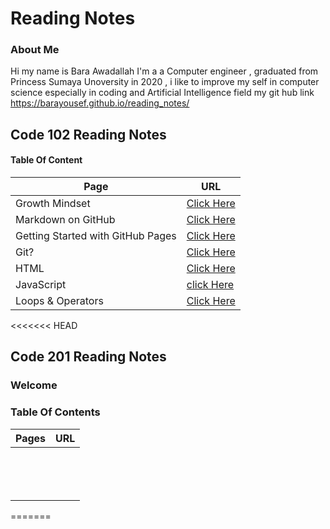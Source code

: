 
# Reading Notes


### About Me
Hi my name is Bara Awadallah I'm a a Computer engineer , graduated from Princess Sumaya Unoversity in 2020 , i like to improve my self in computer science especially in coding and Artificial Intelligence field my git hub link https://barayousef.github.io/reading_notes/


## Code 102 Reading Notes

#### Table Of Content ####

| **Page**  | **URL**  |   
|---|---|
|  Growth Mindset | [Click Here](https://barayousef.github.io/reading_notes/Growth_Mindset.md)  |  
| Markdown on GitHub  | [Click Here ](https://barayousef.github.io/reading_notes/read01.md)  |   
|  Getting Started with GitHub Pages |  [Click Here](https://guides.github.com/features/pages/) |  
| Git?     | [Click Here](https://barayousef.github.io/reading_notes/Git.md) |
|HTML|[Click Here](https://barayousef.github.io/reading_notes/read03.md)|
|JavaScript|[click Here](https://barayousef.github.io/reading_notes/read04.md)|
|Loops & Operators |[Click Here](https://barayousef.github.io/reading_notes/read05.md)|
<<<<<<< HEAD

## Code 201 Reading Notes 
### Welcome
### Table Of Contents

| **Pages**  | **URL**  |
|---|---|
|   |   |
|   |   |
|   |   |
|   |   |
|   |   |
|   |   |
|   |   |
|   |   |
|   |   |
|   |   |
|   |   |
|   |   |
|   |   |
|   |   |


=======





